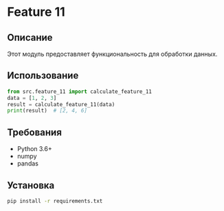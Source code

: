 # Feature 11
## Описание
Этот модуль предоставляет функциональность для обработки данных.
## Использование
```python
from src.feature_11 import calculate_feature_11
data = [1, 2, 3]
result = calculate_feature_11(data)
print(result)  # [2, 4, 6]
```
## Требования
- Python 3.6+
- numpy
- pandas
## Установка
```bash
pip install -r requirements.txt
```